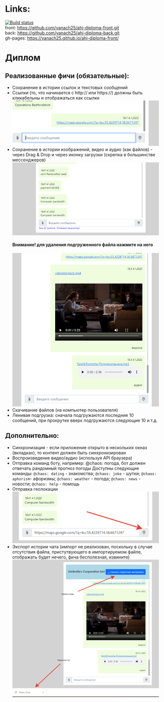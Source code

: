 # Links:
[![Build status](https://ci.appveyor.com/api/projects/status/84981ctli2m5olqi?svg=true)](https://ci.appveyor.com/project/yanach25/ahj-diploma-front)  
front: https://github.com/yanach25/ahj-diploma-front.git  
back: https://github.com/yanach25/ahj-diploma-back.git  
gh-pages: https://yanach25.github.io/ahj-diploma-front/
# Диплом
## Реализованные фичи (обязательные):  
- Сохранение в истории ссылок и текстовых сообщений  
- Ссылки (то, что начинается с http:// или https://) должны быть кликабельны и отображаться как ссылки  
  ![Пример отображения ссылок](./git-images/3.png)
- Сохранение в истории изображений, видео и аудио (как файлов) - через Drag & Drop и через иконку загрузки (скрепка в большинстве мессенджеров)
  ![Пример подгрузки файла](./git-images/1.png)
  #### Внимание! для удаления подгруженного файла нажмите на него
  ![Пример отображения контента](./git-images/4.png)
- Скачивание файлов (на компьютер пользователя)  
- Ленивая подгрузка: сначала подгружаются последние 10 сообщений, при прокрутке вверх подгружаются следующие 10 и т.д.  
  
## Дополнительно:
- Синхронизация - если приложение открыто в нескольких окнах (вкладках), то контент должен быть синхронизирован
- Воспроизведение видео/аудио (используя API браузера)
- Отправка команд боту, например: @chaos: погода, бот должен отвечать рандомный прогноз погоды
  Доступны следующие команды: `@chaos: dating` - знакомства; `@chaos: joke` - шутки; `@chaos: aphorism`- афоризмы; `@chaos: weather` - погода; `@chaos: news` - новости; `@chaos: help` - помощь
- Отправка геолокации  
  ![Пример гео](./git-images/2.png)  
- Экспорт истории чата (импорт не реализован, поскольку в случае отсутствия файла, пристутвующего в импортируемом файле, отображать будет нечего, фича бесполезная, извините)  
  ![Пример скачивания](./git-images/5.png)
